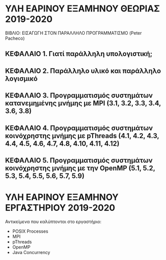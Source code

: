 # ΥΛΗ ΕΑΡΙΝΟΥ ΕΞΑΜΗΝΟΥ ΘΕΩΡΙΑΣ 2019-2020 

ΒΙΒΛΙΟ: ΕΙΣΑΓΩΓΗ ΣΤΟΝ ΠΑΡΑΛΛΗΛΟ ΠΡΟΓΡΑΜΜΑΤΙΣΜΟ (Peter Pacheco)

## ΚΕΦΑΛΑΙΟ 1. Γιατί παράλληλη υπολογιστική;

## ΚΕΦΑΛΑΙΟ 2. Παράλληλο υλικό και παράλληλο λογισμικό

## ΚΕΦΑΛΑΙΟ 3. Προγραμματισμός συστημάτων κατανεμημένης μνήμης με MPI (3.1, 3.2, 3.3, 3.4, 3.6, 3.8)

## ΚΕΦΑΛΑΙΟ 4. Προγραμματισμός συστημάτων κοινόχρηστης μνήμης με pThreads (4.1, 4.2, 4.3, 4.4, 4.5, 4.6, 4.7, 4.8, 4.10, 4.11, 4.12)

## ΚΕΦΑΛΑΙΟ 5. Προγραμματισμός συστημάτων κοινόχρηστης μνήμης με την OpenMP (5.1, 5.2, 5.3, 5.4, 5.5, 5.6, 5.7, 5.9)

# ΥΛΗ ΕΑΡΙΝΟΥ ΕΞΑΜΗΝΟΥ ΕΡΓΑΣΤΗΡΙΟΥ 2019-2020

Αντικείμενα που καλύπτονται στο εργαστήριο:

* POSIX Processes
* MPI
* pThreads
* OpenMP
* Java Concurrency
